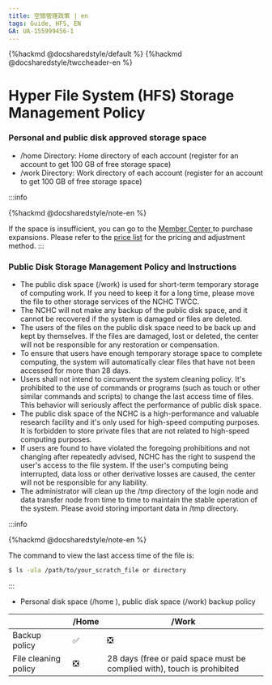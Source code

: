 ```yaml
---
title: 空間管理政策 | en 
tags: Guide, HFS, EN
GA: UA-155999456-1
---
```


{%hackmd @docsharedstyle/default %}
{%hackmd @docsharedstyle/twccheader-en %}

# Hyper File System (HFS) Storage Management Policy

### Personal and public disk approved storage space
- /home Directory: Home directory of each account (register for an account to get 100 GB of free storage space)
- /work Directory: Work directory of each account (register for an account to get 100 GB of free storage space)

:::info

{%hackmd @docsharedstyle/note-en %}

If the space is insufficient, you can go to the [<ins>Member Center <i class="fa fa-question-circle fa-question-circle-for-service" aria-hidden="true"></i></ins>](https://man.twcc.ai/@twsdocs/howto-service-access-service-en) to purchase expansions. Please refer to the [<ins>price list</ins>](https://www.twcc.ai/doc?page=price#%E9%AB%98%E9%80%9F%E6%AA%94%E6%A1%88%E7%B3%BB%E7%B5%B1-Hyper-File-System-HFS) for the pricing and adjustment method.
:::

### Public Disk Storage Management Policy and Instructions
- The public disk space (/work) is used for short-term temporary storage of computing work. If you need to keep it for a long time, please move the file to other storage services of the NCHC TWCC.
- The NCHC will not make any backup of the public disk space, and it cannot be recovered if the system is damaged or files are deleted.
- The users of the files on the public disk space need to be back up and kept by themselves. If the files are damaged, lost or deleted, the center will not be responsible for any restoration or compensation.
- To ensure that users have enough temporary storage space to complete computing, the system will automatically clear files that have not been accessed for more than 28 days.
- Users shall not intend to circumvent the system cleaning policy. It's prohibited to the use of commands or programs (such as touch or other similar commands and scripts) to change the last access time of files. This behavior will seriously affect the performance of public disk space.
- The public disk space of the NCHC is a high-performance and valuable research facility and it's only used for high-speed computing purposes. It is forbidden to store private files that are not related to high-speed computing purposes.
- If users are found to have violated the foregoing prohibitions and not changing after repeatedly advised, NCHC has the right to suspend the user's access to the file system. If the user's computing being interrupted, data loss or other derivative losses are caused, the center will not be responsible for any liability.
- The administrator will clean up the /tmp directory of the login node and data transfer node from time to time to maintain the stable operation of the system. Please avoid storing important data in /tmp directory.


:::info

{%hackmd @docsharedstyle/note-en %}

The command to view the last access time of the file is:
```bash
$ ls -ula /path/to/your_scratch_file or directory
```
:::
   
- Personal disk space (/home ), public disk space (/work) backup policy
    

|  | /Home |/Work|
| -------- | -------- |-------- |
| Backup policy  | :white_check_mark: |:negative_squared_cross_mark:|
| File cleaning policy | :negative_squared_cross_mark:  | 28 days (free or paid space must be complied with), touch is prohibited |
